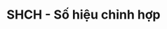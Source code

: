 ---
layout: post
title:  "SHCH - Số hiệu chỉnh hợp"
categories: [bignum, math]
code: SHCH
src: SHCH.cpp
---